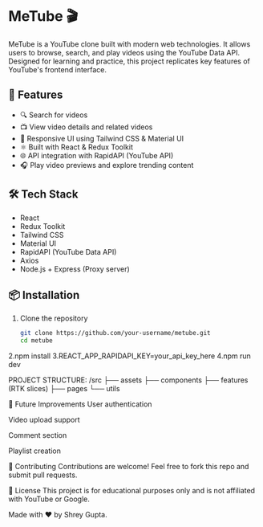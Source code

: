 # MeTube 🎬

MeTube is a YouTube clone built with modern web technologies. It allows users to browse, search, and play videos using the YouTube Data API. Designed for learning and practice, this project replicates key features of YouTube's frontend interface.

## 🚀 Features

- 🔍 Search for videos
- 📺 View video details and related videos
- 🎨 Responsive UI using Tailwind CSS & Material UI
- ⚛️ Built with React & Redux Toolkit
- 🌐 API integration with RapidAPI (YouTube API)
- 🎧 Play video previews and explore trending content

## 🛠️ Tech Stack

- React
- Redux Toolkit
- Tailwind CSS
- Material UI
- RapidAPI (YouTube Data API)
- Axios
- Node.js + Express (Proxy server)

## 📦 Installation

1. Clone the repository
   ```bash
   git clone https://github.com/your-username/metube.git
   cd metube
2.npm install
3.REACT_APP_RAPIDAPI_KEY=your_api_key_here
4.npm run dev

PROJECT STRUCTURE:
/src
  ├── assets
  ├── components
  ├── features (RTK slices)
  ├── pages
  └── utils

📌 Future Improvements
User authentication

Video upload support

Comment section

Playlist creation

🤝 Contributing
Contributions are welcome! Feel free to fork this repo and submit pull requests.

📄 License
This project is for educational purposes only and is not affiliated with YouTube or Google.

Made with ❤️ by Shrey Gupta.